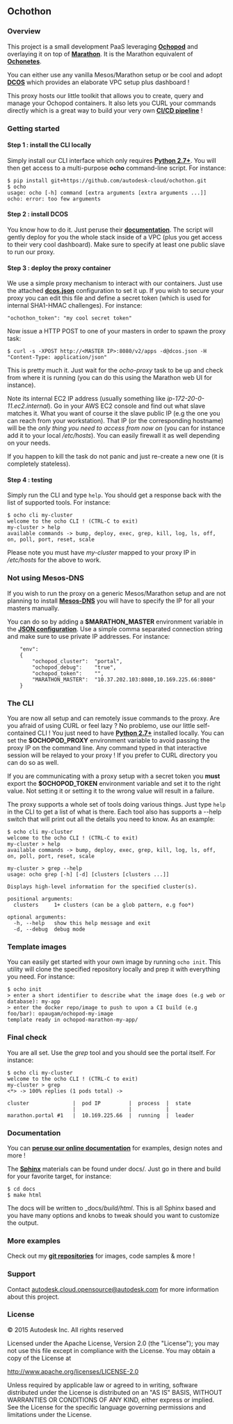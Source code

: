 ## Ochothon

### Overview

This project is a small development PaaS leveraging [**Ochopod**](https://github.com/autodesk-cloud/ochopod)
and overlaying it on top of [**Marathon**](https://mesosphere.github.io/marathon/). It is the Marathon equivalent of
[**Ochonetes**](https://github.com/autodesk-cloud/ochonetes).

You can either use any vanilla Mesos/Marathon setup or be cool and adopt [**DCOS**](https://mesosphere.com/) which
provides an elaborate VPC setup plus dashboard !

This proxy hosts our little toolkit that allows you to create, query and manage your Ochopod containers. It also lets
you CURL your commands directly which is a great way to build your very own
[**CI/CD pipeline**](https://github.com/autodesk-cloud/ci-ochopod) !

### Getting started

#### Step 1 : install the CLI locally

Simply install our CLI interface which only requires [**Python 2.7+**](https://www.python.org/). You will then get
access to a multi-purpose **ocho** command-line script. For instance:

```
$ pip install git+https://github.com/autodesk-cloud/ochothon.git
$ ocho
usage: ocho [-h] command [extra arguments [extra arguments ...]]
ocho: error: too few arguments
```

#### Step 2 : install DCOS

You know how to do it. Just peruse their [**documentation**](http://beta-docs.mesosphere.com/install/awscluster/). The
script will gently deploy for you the whole stack inside of a VPC (plus you get access to their very cool dashboard).
Make sure to specify at least one public slave to run our proxy.

#### Step 3 : deploy the proxy container

We use a simple proxy mechanism to interact with our containers. Just use the attached
[**dcos.json**](https://github.com/autodesk-cloud/ochothon/blob/master/dcos.json) configuration to
set it up. If you wish to secure your proxy you can edit this file and define a secret token (which is used for
internal SHA1-HMAC challenges). For instance:

```
"ochothon_token": "my cool secret token"
```

Now issue a HTTP POST to one of your masters in order to spawn the proxy task:

```
$ curl -s -XPOST http://<MASTER IP>:8080/v2/apps -d@dcos.json -H "Content-Type: application/json"
```

This is pretty much it. Just wait for the _ocho-proxy_ task to be up and check from where it is running (you can do
this using the Marathon web UI for instance).

Note its internal EC2 IP address (usually something like _ip-172-20-0-11.ec2.internal_). Go in your AWS EC2 console
and find out what slave matches it. What you want of course it the slave public IP (e.g the one you can reach from your
workstation). That IP (or the corresponding hostname) will be the _only thing you need to access from now on_ (you can
for instance add it to your local _/etc/hosts_). You can easily firewall it as well depending on your needs.

If you happen to kill the task do not panic and just re-create a new one (it is completely stateless).

#### Step 4 : testing

Simply run the CLI and type ```help```. You should get a response back with the list of supported tools. For instance:

```
$ ocho cli my-cluster
welcome to the ocho CLI ! (CTRL-C to exit)
my-cluster > help
available commands -> bump, deploy, exec, grep, kill, log, ls, off, on, poll, port, reset, scale
```

Please note you must have _my-cluster_ mapped to your proxy IP in _/etc/hosts_ for the above to work.

### Not using Mesos-DNS

If you wish to run the proxy on a generic Mesos/Marathon setup and are not planning to install
[**Mesos-DNS**](https://mesosphere.github.io/mesos-dns/) you will have to specify the IP for all your masters
manually.

You can do so by adding a **$MARATHON_MASTER** environment variable in the
[**JSON configuration**](https://github.com/autodesk-cloud/ochothon/blob/master/dcos.json). Use a simple
comma separated connection string and make sure to use private IP addresses. For instance:

```
    "env":
    {
        "ochopod_cluster":  "portal",
        "ochopod_debug":    "true",
        "ochopod_token":    "",
        "MARATHON_MASTER":  "10.37.202.103:8080,10.169.225.66:8080"
    }
```

### The CLI

You are now all setup and can remotely issue commands to the proxy. Are you afraid of using CURL or feel lazy ? No
problemo, use our little self-contained CLI ! You just need to have [**Python 2.7+**](https://www.python.org/)
installed locally. You can set the **$OCHOPOD_PROXY** environment variable to avoid passing the proxy IP on the command
line. Any command typed in that interactive session will be relayed to your proxy ! If you prefer to CURL directory
you can do so as well.

If you are communicating with a proxy setup with a secret token you **must** export the **$OCHOPOD_TOKEN** environment
variable and set it to the right value. Not setting it or setting it to the wrong value will result in a failure.

The proxy supports a whole set of tools doing various things. Just type ```help``` in the CLI to get a list of what is
there. Each tool also has supports a --help switch that will print out all the details you need to know. As
an example:

```
$ ocho cli my-cluster
welcome to the ocho CLI ! (CTRL-C to exit)
my-cluster > help
available commands -> bump, deploy, exec, grep, kill, log, ls, off, on, poll, port, reset, scale

my-cluster > grep --help
usage: ocho grep [-h] [-d] [clusters [clusters ...]]

Displays high-level information for the specified cluster(s).

positional arguments:
  clusters     1+ clusters (can be a glob pattern, e.g foo*)

optional arguments:
  -h, --help   show this help message and exit
  -d, --debug  debug mode
```

### Template images

You can easily get started with your own image by running ```ocho init```. This utility will clone the specified
repository locally and prep it with everything you need. For instance:

```
$ ocho init
> enter a short identifier to describe what the image does (e.g web or database): my-app
> enter the docker repo/image to push to upon a CI build (e.g foo/bar): opaugam/ochopod-my-image
template ready in ochopod-marathon-my-app/
```

### Final check

You are all set. Use the _grep_ tool and you should see the portal itself. For instance:

```
$ ocho cli my-cluster
welcome to the ocho CLI ! (CTRL-C to exit)
my-cluster > grep
<*> -> 100% replies (1 pods total) ->

cluster              |  pod IP         |  process  |  state
                     |                 |           |
marathon.portal #1   |  10.169.225.66  |  running  |  leader
```

### Documentation

You can [**peruse our online documentation**](http://autodesk-cloud.github.io/ochothon/) for examples, design notes
and more !

The [**Sphinx**](http://sphinx-doc.org/) materials can be found under docs/. Just go in there and build for your
favorite target, for instance:

```
$ cd docs
$ make html
```

The docs will be written to _docs/_build/html_. This is all Sphinx based and you have many options and knobs to
tweak should you want to customize the output.

### More examples

Check out my [**git repositories**](https://github.com/opaugam) for images, code samples & more !

### Support

Contact autodesk.cloud.opensource@autodesk.com for more information about this project.

### License

© 2015 Autodesk Inc.
All rights reserved

Licensed under the Apache License, Version 2.0 (the "License");
you may not use this file except in compliance with the License.
You may obtain a copy of the License at

   http://www.apache.org/licenses/LICENSE-2.0

Unless required by applicable law or agreed to in writing, software
distributed under the License is distributed on an "AS IS" BASIS,
WITHOUT WARRANTIES OR CONDITIONS OF ANY KIND, either express or implied.
See the License for the specific language governing permissions and
limitations under the License.